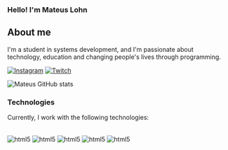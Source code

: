 ### Hello! I'm Mateus Lohn

## About me
I'm a student in systems development, and I'm passionate about technology, education and changing people's lives through programming.


[![Instagram](https://img.shields.io/badge/Instagram-E4405F?style=for-the-badge&logo=instagram&logoColor=white)](https://instagram.com/lohn_1506)
[![Twitch](https://img.shields.io/badge/Twitch-9146FF?style=for-the-badge&logo=twitch&logoColor=white)](https://twitch.tv/lohn_1506)

![Mateus GitHub stats](https://github-readme-stats.vercel.app/api?username=Mateulohn&show_icons=true&theme=radical)

### Technologies
Currently, I work with the following technologies:

<div style="display: inline_block"><br/>
  <img align="center" alt="html5" src="https://img.shields.io/badge/HTML5-E34F26?style=for-the-badge&logo=html5&logoColor=white"/>
  <img align="center" alt="html5" src="https://img.shields.io/badge/CSS3-1572B6?style=for-the-badge&logo=css3&logoColor=white"/>
  <img align="center" alt="html5" src="https://img.shields.io/badge/TypeScript-007ACC?style=for-the-badge&logo=typescript&logoColor=white"/>
  <img align="center" alt="html5" src="https://img.shields.io/badge/JavaScript-F7DF1E?style=for-the-badge&logo=javascript&logoColor=black"/>
  <img align="center" alt="html5" src="https://img.shields.io/badge/React-20232A?style=for-the-badge&logo=react&logoColor=61DAFB"/>
</div>
